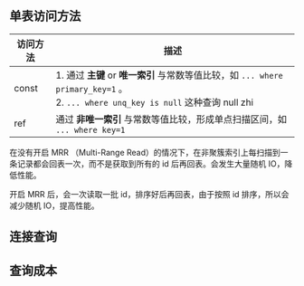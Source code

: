 ## 单表访问方法



| 访问方法  | 描述 |
| ----- | ---- | 
| const | 1. 通过 **主键** or **唯一索引** 与常数等值比较，如 `... where primary_key=1` 。<br/> 2. `... where unq_key is null` 这种查询 null zhi|
| ref | 通过 **非唯一索引** 与常数等值比较，形成单点扫描区间，如 `... where key=1` |




在没有开启 MRR （Multi-Range Read）的情况下，在非聚簇索引上每扫描到一条记录都会回表一次，而不是获取到所有的 id 后再回表。会发生大量随机 IO，降低性能。

开启 MRR 后，会一次读取一批 id，排序好后再回表，由于按照 id 排序，所以会减少随机 IO，提高性能。



## 连接查询



## 查询成本


